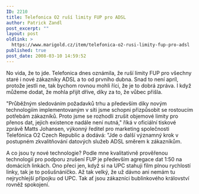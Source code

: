 ```yaml
---
ID: 2210
title: Telefonica O2 ruší limity FUP pro ADSL
author: Patrick Zandl
post_excerpt: ""
layout: post
oldlink: >
  https://www.marigold.cz/item/telefonica-o2-rusi-limity-fup-pro-adsl
published: true
post_date: 2008-03-10 14:59:52
---
```

No vida, že to jde. Telefonica dnes oznámila, že ruší limity FUP pro všechny staré i nové zákazníky ADSL a to od prvního dubna. Snad to není apríl, protože jestli ne, tak bychom rovnou mohli říci, že je to dobrá zpráva. I když můžeme dodat, že mohla přijít dříve, díky za to, že vůbec přišla. 

"Průběžným sledováním požadavků trhu a především díky novým technologiím implementovaným v síti jsme schopni přizpůsobit se rostoucím potřebám zákazníků. Proto jsme se rozhodli zrušit objemové limity pro přenos dat, jejich existence nadále není nutná," říká v oficiální tiskové zprávě Matts Johansen, výkonný ředitel pro marketing společnosti Telefónica O2 Czech Republic a dodává: "Jde o další významný krok v postupném zkvalitňování datových služeb ADSL směrem k zákazníkům. 

A co jsou ty nové technologie? Podle mne kvalitativně prověřenou technologií pro podporu zrušení FUP je především agregace dat 1:50 na domácích linkách. Ono přeci jen, když si na UPC stahuji film plnou rychlostí linky, tak je to pošušnáníčko. Až tak velký, že už dávno ani nemám tu nejrychlejší přípojku od UPC. Tak ať jsou zákazníci bublinkového království rovněž spokojení.